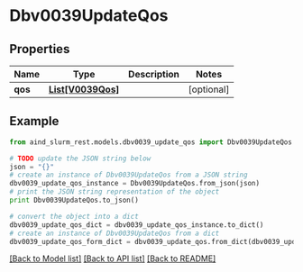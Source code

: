 # Dbv0039UpdateQos


## Properties

Name | Type | Description | Notes
------------ | ------------- | ------------- | -------------
**qos** | [**List[V0039Qos]**](V0039Qos.md) |  | [optional] 

## Example

```python
from aind_slurm_rest.models.dbv0039_update_qos import Dbv0039UpdateQos

# TODO update the JSON string below
json = "{}"
# create an instance of Dbv0039UpdateQos from a JSON string
dbv0039_update_qos_instance = Dbv0039UpdateQos.from_json(json)
# print the JSON string representation of the object
print Dbv0039UpdateQos.to_json()

# convert the object into a dict
dbv0039_update_qos_dict = dbv0039_update_qos_instance.to_dict()
# create an instance of Dbv0039UpdateQos from a dict
dbv0039_update_qos_form_dict = dbv0039_update_qos.from_dict(dbv0039_update_qos_dict)
```
[[Back to Model list]](../README.md#documentation-for-models) [[Back to API list]](../README.md#documentation-for-api-endpoints) [[Back to README]](../README.md)


